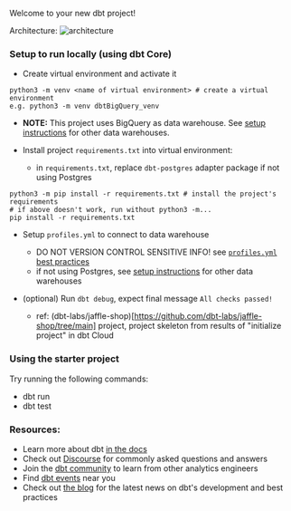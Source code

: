 Welcome to your new dbt project!

Architecture:
![architecture](https://mermaid.ink/img/pako:eNpVkM1qw0AMhF9F6NRC_AI-FBq7zSWlhebmzUF45eyS7A9rmRBsv3vXNoVWJzHzjRAzYhs0Y4ndLdxbQ0ngVCsPeV6byiTbi6P-DEXxMh1YwAXPjwn2T4cAvQkxWn953vj9AkE1HheMQYz113mzqjX_6XmCujlSlBDPf53TPUzw1tgvk8__d0zinHpvOio7KlpKUFFaEdyh4-TI6vz-uCgKxbBjhWVeNXc03ESh8nNGaZDw_fAtlpIG3uEQNQnXli6J3K_I2kpIH1sjazHzDwZeXUA?type=png)

### Setup to run locally (using dbt Core)
- Create virtual environment and activate it
```
python3 -m venv <name of virtual environment> # create a virtual environment
e.g. python3 -m venv dbtBigQuery_venv
```

- **NOTE:** This project uses BigQuery as data warehouse. See [setup instructions](https://docs.getdbt.com/docs/core/connect-data-platform/bigquery-setup) for other data warehouses.

- Install project `requirements.txt` into virtual environment:
    - in `requirements.txt`, replace `dbt-postgres` adapter package if not using Postgres
```
python3 -m pip install -r requirements.txt # install the project's requirements
# if above doesn't work, run without python3 -m...
pip install -r requirements.txt
```

- Setup `profiles.yml` to connect to data warehouse
    - DO NOT VERSION CONTROL SENSITIVE INFO! see [`profiles.yml` best practices](https://docs.getdbt.com/docs/core/connect-data-platform/connection-profiles)
    - if not using Postgres, see [setup instructions](https://docs.getdbt.com/docs/core/connect-data-platform/postgres-setup) for other data warehouses

- (optional) Run `dbt debug`, expect final message `All checks passed!` 
    - ref: (dbt-labs/jaffle-shop)[https://github.com/dbt-labs/jaffle-shop/tree/main] project, project skeleton from results of "initialize project" in dbt Cloud

### Using the starter project

Try running the following commands:
- dbt run
- dbt test


### Resources:
- Learn more about dbt [in the docs](https://docs.getdbt.com/docs/introduction)
- Check out [Discourse](https://discourse.getdbt.com/) for commonly asked questions and answers
- Join the [dbt community](https://getdbt.com/community) to learn from other analytics engineers
- Find [dbt events](https://events.getdbt.com) near you
- Check out [the blog](https://blog.getdbt.com/) for the latest news on dbt's development and best practices
